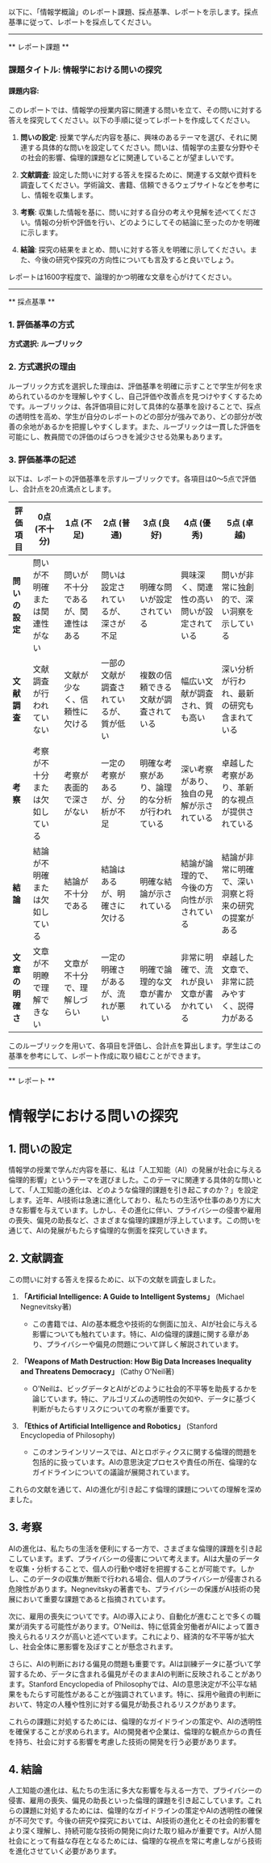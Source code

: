 以下に、「情報学概論」のレポート課題、採点基準、レポートを示します。採点基準に従って、レポートを採点してください。

---------------------------------------
** レポート課題 **

### 課題タイトル: 情報学における問いの探究

#### 課題内容:
このレポートでは、情報学の授業内容に関連する問いを立て、その問いに対する答えを探究してください。以下の手順に従ってレポートを作成してください。

1. **問いの設定**: 授業で学んだ内容を基に、興味のあるテーマを選び、それに関連する具体的な問いを設定してください。問いは、情報学の主要な分野やその社会的影響、倫理的課題などに関連していることが望ましいです。

2. **文献調査**: 設定した問いに対する答えを探るために、関連する文献や資料を調査してください。学術論文、書籍、信頼できるウェブサイトなどを参考にし、情報を収集します。

3. **考察**: 収集した情報を基に、問いに対する自分の考えや見解を述べてください。情報の分析や評価を行い、どのようにしてその結論に至ったのかを明確に示します。

4. **結論**: 探究の結果をまとめ、問いに対する答えを明確に示してください。また、今後の研究や探究の方向性についても言及すると良いでしょう。

レポートは1600字程度で、論理的かつ明確な文章を心がけてください。

---------------------------------------
** 採点基準 **

### 1. 評価基準の方式
**方式選択: ルーブリック**

### 2. 方式選択の理由
ルーブリック方式を選択した理由は、評価基準を明確に示すことで学生が何を求められているのかを理解しやすくし、自己評価や改善点を見つけやすくするためです。ルーブリックは、各評価項目に対して具体的な基準を設けることで、採点の透明性を高め、学生が自分のレポートのどの部分が強みであり、どの部分が改善の余地があるかを把握しやすくします。また、ルーブリックは一貫した評価を可能にし、教員間での評価のばらつきを減少させる効果もあります。

### 3. 評価基準の記述
以下は、レポートの評価基準を示すルーブリックです。各項目は0〜5点で評価し、合計点を20点満点とします。

| 評価項目         | 0点 (不十分) | 1点 (不足) | 2点 (普通) | 3点 (良好) | 4点 (優秀) | 5点 (卓越) |
|------------------|---------------|-------------|-------------|-------------|-------------|-------------|
| **問いの設定**   | 問いが不明確または関連性がない | 問いが不十分であるが、関連性はある | 問いは設定されているが、深さが不足 | 明確な問いが設定されている | 興味深く、関連性の高い問いが設定されている | 問いが非常に独創的で、深い洞察を示している |
| **文献調査**     | 文献調査が行われていない | 文献が少なく、信頼性に欠ける | 一部の文献が調査されているが、質が低い | 複数の信頼できる文献が調査されている | 幅広い文献が調査され、質も高い | 深い分析が行われ、最新の研究も含まれている |
| **考察**         | 考察が不十分または欠如している | 考察が表面的で深さがない | 一定の考察があるが、分析が不足 | 明確な考察があり、論理的な分析が行われている | 深い考察があり、独自の見解が示されている | 卓越した考察があり、革新的な視点が提供されている |
| **結論**         | 結論が不明確または欠如している | 結論が不十分である | 結論はあるが、明確さに欠ける | 明確な結論が示されている | 結論が論理的で、今後の方向性が示されている | 結論が非常に明確で、深い洞察と将来の研究の提案がある |
| **文章の明確さ** | 文章が不明瞭で理解できない | 文章が不十分で、理解しづらい | 一定の明確さがあるが、流れが悪い | 明確で論理的な文章が書かれている | 非常に明確で、流れが良い文章が書かれている | 卓越した文章で、非常に読みやすく、説得力がある |

このルーブリックを用いて、各項目を評価し、合計点を算出します。学生はこの基準を参考にして、レポート作成に取り組むことができます。

---------------------------------------
** レポート **
# 情報学における問いの探究

## 1. 問いの設定

情報学の授業で学んだ内容を基に、私は「人工知能（AI）の発展が社会に与える倫理的影響」というテーマを選びました。このテーマに関連する具体的な問いとして、「人工知能の進化は、どのような倫理的課題を引き起こすのか？」を設定します。近年、AI技術は急速に進化しており、私たちの生活や仕事のあり方に大きな影響を与えています。しかし、その進化に伴い、プライバシーの侵害や雇用の喪失、偏見の助長など、さまざまな倫理的課題が浮上しています。この問いを通じて、AIの発展がもたらす倫理的な側面を探究していきます。

## 2. 文献調査

この問いに対する答えを探るために、以下の文献を調査しました。

1. **「Artificial Intelligence: A Guide to Intelligent Systems」** (Michael Negnevitsky著)
   - この書籍では、AIの基本概念や技術的な側面に加え、AIが社会に与える影響についても触れています。特に、AIの倫理的課題に関する章があり、プライバシーや偏見の問題について詳しく解説されています。

2. **「Weapons of Math Destruction: How Big Data Increases Inequality and Threatens Democracy」** (Cathy O'Neil著)
   - O'Neilは、ビッグデータとAIがどのように社会的不平等を助長するかを論じています。特に、アルゴリズムの透明性の欠如や、データに基づく判断がもたらすリスクについての考察が重要です。

3. **「Ethics of Artificial Intelligence and Robotics」** (Stanford Encyclopedia of Philosophy)
   - このオンラインリソースでは、AIとロボティクスに関する倫理的問題を包括的に扱っています。AIの意思決定プロセスや責任の所在、倫理的なガイドラインについての議論が展開されています。

これらの文献を通じて、AIの進化が引き起こす倫理的課題についての理解を深めました。

## 3. 考察

AIの進化は、私たちの生活を便利にする一方で、さまざまな倫理的課題を引き起こしています。まず、プライバシーの侵害について考えます。AIは大量のデータを収集・分析することで、個人の行動や嗜好を把握することが可能です。しかし、このデータの収集が無断で行われる場合、個人のプライバシーが侵害される危険性があります。Negnevitskyの著書でも、プライバシーの保護がAI技術の発展において重要な課題であると指摘されています。

次に、雇用の喪失についてです。AIの導入により、自動化が進むことで多くの職業が消失する可能性があります。O'Neilは、特に低賃金労働者がAIによって置き換えられるリスクが高いと述べています。これにより、経済的な不平等が拡大し、社会全体に悪影響を及ぼすことが懸念されます。

さらに、AIの判断における偏見の問題も重要です。AIは訓練データに基づいて学習するため、データに含まれる偏見がそのままAIの判断に反映されることがあります。Stanford Encyclopedia of Philosophyでは、AIの意思決定が不公平な結果をもたらす可能性があることが強調されています。特に、採用や融資の判断において、特定の人種や性別に対する偏見が助長されるリスクがあります。

これらの課題に対処するためには、倫理的なガイドラインの策定や、AIの透明性を確保することが求められます。AIの開発者や企業は、倫理的な観点からの責任を持ち、社会に対する影響を考慮した技術の開発を行う必要があります。

## 4. 結論

人工知能の進化は、私たちの生活に多大な影響を与える一方で、プライバシーの侵害、雇用の喪失、偏見の助長といった倫理的課題を引き起こしています。これらの課題に対処するためには、倫理的なガイドラインの策定やAIの透明性の確保が不可欠です。今後の研究や探究においては、AI技術の進化とその社会的影響をより深く理解し、持続可能な技術の開発に向けた取り組みが重要です。AIが人間社会にとって有益な存在となるためには、倫理的な視点を常に考慮しながら技術を進化させていく必要があります。

